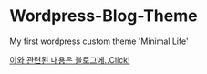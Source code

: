 # Wordpress-Blog-Theme
My first wordpress custom theme 'Minimal Life'

[이와 관련된 내용은 블로그에..Click!](http://blog.kina.kr/?p=310)
